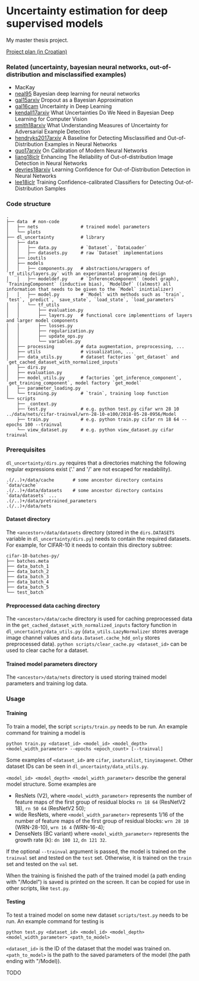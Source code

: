 # Uncertainty estimation for deep supervised models

My master thesis project.

[Project plan (in Croatian)](https://docs.google.com/document/d/1XF4h3DU0lrqXeNxkvuxOQtaGkMY9FSaiX9uu45-i58g)

### Related (uncertainty, bayesian neural networks, out-of-distribution and misclassified examples)
  * MacKay
  * [neal95](https://pdfs.semanticscholar.org/db86/9fa192a3222ae4f2d766674a378e47013b1b.pdf) Bayesian deep learning for neural networks
  * [gal15arxiv](https://arxiv.org/abs/1506.02142) Dropout as a Bayesian Approximation
  * [gal16cam](http://mlg.eng.cam.ac.uk/yarin/thesis/thesis.pdf) Uncertainty in Deep Learning
  * [kendall17arxiv](https://arxiv.org/abs/1703.04977) What Uncertainties Do We Need in Bayesian Deep Learning for Computer Vision
  * [smith18arxiv](http://arxiv.org/abs/1803.08533) What Understanding Measures of Uncertainty for Adversarial Example Detection
  * [hendryks2017arxiv](https://arxiv.org/abs/1610.02136) A Baseline for Detecting Misclassified and Out-of-Distribution Examples in Neural Networks
  * [guo17arxiv](https://arxiv.org/abs/1706.04599) On Calibration of Modern Neural Networks
  * [liang18iclr](https://openreview.net/forum?id=H1VGkIxRZ&noteId=r1OWfeiXf) Enhancing The Reliability of Out-of-distribution Image Detection in Neural Networks
  * [devries18arxiv](https://arxiv.org/abs/1802.04865) Learning Confidence for Out-of-Distribution Detection in Neural Networks
  * [lee18iclr](https://openreview.net/forum?id=ryiAv2xAZ) Training Confidence-calibrated Classifiers for Detecting Out-of-Distribution Samples

### Code structure
```
.
├── data  # non-code
│   ├── nets                # trained model parameters
│   └── plots
├── dl_uncertainty          # library
│   ├── data
│   │   ├── data.py         # `Dataset`, `DataLoader`
│   │   ├── datasets.py     # raw `Dataset` implementations
│   ├── ioutils
│   ├── models
│   │   ├── components.py   # abstractions/wrappers of `tf_utils/layers.py` with an experimantal programming design
│   │   ├── modeldef.py     # `InferenceComponent` (model graph), `TrainingComponent` (inductive bias), `ModelDef` ((almost) all information that needs to be given to the `Model` inintializer)
│   │   ├── model.py        # `Model` with methods such as `train`, `test`, `predict`, `save_state`, `load_state`, `load_parameters`
│   │   └── tf_utils
│   │       ├── evaluation.py
│   │       ├── layers.py   # functional core implementtions of layers and larger model components
│   │       ├── losses.py
│   │       ├── regularization.py
│   │       ├── update_ops.py
│   │       └── variables.py
│   ├── processing          # data augmentation, preprocessing, ...
│   ├── utils               # visualization, ...
│   ├── data_utils.py       # dataset factories `get_dataset` and `get_cached_dataset_with_normalized_inputs`
│   ├── dirs.py  
│   ├── evaluation.py
│   ├── model_utils.py      # factories `get_inference_component`, `get_training_component`, model factory `get_model`
│   ├── parameter_loading.py
│   └── training.py         # `train`, training loop function
└── scripts
    ├── _context.py
    ├── test.py             # e.g. python test.py cifar wrn 28 10 ../data/nets/cifar-trainval/wrn-28-10-e100/2018-05-28-0956/Model
    ├── train.py            # e.g. python train.py cifar rn 18 64 --epochs 100 --trainval
    └── view_dataset.py     # e.g. python view_dataset.py cifar trainval
```

### Prerequisites

`dl_uncertainty/dirs.py` requires that a directories matching the following regular expressions exist ('.' and '/' are not escaped for readability).

```
.(/..)+/data/cache       # some ancestor directory contains `data/cache`
.(/..)+/data/datasets    # some ancestor directory contains `data/datasets` ...
.(/..)+/data/pretrained_parameters
.(/..)+/data/nets
```

#### Dataset directory

The `<ancestor>/data/datasets` directory (stored in the `dirs.DATASETS` variable in `dl_uncertainty/dirs.py`) needs to contain the required datasets. For example, for CIFAR-10 it needs to contain this directory subtree:
```
cifar-10-batches-py/
├── batches.meta
├── data_batch_1
├── data_batch_2
├── data_batch_3
├── data_batch_4
├── data_batch_5
└── test_batch
```

#### Preprocessed data caching directory

The `<ancestor>/data/cache` directory is used for caching preprocessed data in the `get_cached_dataset_with_normalized_inputs` factory function  in `dl_uncertainty/data_utils.py` (`data_utils.LazyNormalizer` stores average image channel values and `data.Dataset.cache_hdd_only` stores preprocessed data). `python scripts/clear_cache.py <dataset_id>` can be used to clear cache for a dataset.

#### Trained model parameters directory

The `<ancestor>/data/nets` directory is used storing trained model parameters and training log data.


### Usage

#### Training

To train a model, the script `scripts/train.py` needs to be run. An example command for training a model is 
```
python train.py <dataset_id> <model_id> <model_depth> <model_width_parameter> --epochs <epoch_count> [--trainval]
```

Some examples of `<dataset_id>` are `cifar`, `inaturalist`, `tinyimagenet`. Other dataset IDs can be seen in `dl_uncertainty/data_utils.py`.

`<model_id> <model_depth> <model_width_parameter>` describe the general model structure. Some examples are 
  * ResNets (V2), where `<model_width_parameter>` represents the number of feature maps of the first group of residual blocks  `rn 18 64` (ResNetV2 18), `rn 50 64` (ResNetV2 50);
  * wide ResNets, where `<model_width_parameter>` represents 1/16 of the number of feature maps of the first group of residual blocks: `wrn 28 10` (WRN-28-10), `wrn 16 4` (WRN-16-4);
  * DenseNets (BC variant) where `<model_width_parameter>` represents the growth rate (k): `dn 100 12`, `dn 121 32`.

If the optional `--trainval` argument is passed, the model is trained on the `trainval` set and tested on the `test` set. Otherwise, it is trained on the `train` set and tested on the `val` set.

When the training is finished the path of the trained model (a path ending with "/Model") is saved is printed on the screen. It can be copied for use in other scripts, like `test.py`.

#### Testing

To test a trained model on some new dataset `scripts/test.py` needs to be run. An example command for testing is 
```
python test.py <dataset_id> <model_id> <model_depth> <model_width_parameter> <path_to_model>
```

`<dataset_id>` is the ID of the dataset that the model was trained on.
`<path_to_model>` is the path to the saved parameters of the model (the path ending with "/Model)).

TODO

